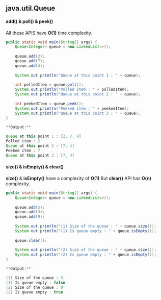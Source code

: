 ## java.util.Queue

#### add() & poll() & peek()

All these APIS have **O(1)** time complexity.

```java
public static void main(String[] args) {
	Queue<Integer> queue = new LinkedList<>();
	
	queue.add(2);
	queue.add(7);
	queue.add(4);
	
	System.out.println("Queue at this point 1 : " + queue);
	
	int polledItem = queue.poll();
	System.out.println("Polled item : " + polledItem);
	System.out.println("Queue at this point 2 : " + queue);
	
	int peekedItem = queue.peek();
	System.out.println("Peeked item : " + peekedItem);
	System.out.println("Queue at this point 3 : " + queue);
}

**Output:**

Queue at this point 1 : [2, 7, 4]
Polled item : 2
Queue at this point 2 : [7, 4]
Peeked item : 7
Queue at this point 3 : [7, 4]
```


#### size() & isEmpty() & clear()

**size()** & **isEmpty()** have a complexity of **O(1)** But **clear()** API has **O(n)** complexity.

```java
public static void main(String[] args) {
	Queue<Integer> queue = new LinkedList<>();
	
	queue.add(5);
	queue.add(3);
	queue.add(9);
	
	System.out.println("(1) Size of the queue : " + queue.size());
	System.out.println("(1) Is queue empty : " + queue.isEmpty());
	
	queue.clear();
	
	System.out.println("(2) Size of the queue : " + queue.size());
	System.out.println("(2) Is queue empty : " + queue.isEmpty());
}

**Output:**

(1) Size of the queue : 3
(1) Is queue empty : false
(2) Size of the queue : 0
(2) Is queue empty : true
```
